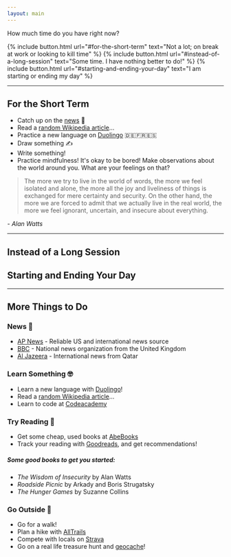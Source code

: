 ```yaml
---
layout: main
---
```


How much time do you have right now?

{% include button.html url="#for-the-short-term" text="Not a lot; on break at work or looking to kill time" %}
{% include button.html url="#instead-of-a-long-session" text="Some time. I have nothing better to do!" %}
{% include button.html url="#starting-and-ending-your-day" text="I am starting or ending my day" %}

---

## For the Short Term

* Catch up on the [news](https://apnews.com) 📰
* Read a [random Wikipedia article](https://en.wikipedia.org/wiki/Special:Random)...
* Practice a new language on [Duolingo](https://duolingo.com) 🇩🇪🇫🇷🇪🇸
* Draw something ✍️
* Write something!
* Practice mindfulness! It's okay to be bored!
Make observations about the world around you.
What are your feelings on that?

> The more we try to live in the world of words, the more we feel isolated and alone, the more all the joy and liveliness of things is exchanged for mere certainty and security. On the other hand, the more we are forced to admit that we actually live in the real world, the more we feel ignorant, uncertain, and insecure about everything.

*- Alan Watts*

---

## Instead of a Long Session

## Starting and Ending Your Day

---

## More Things to Do

### News &#128240;

* [AP News](https://apnews.com) - Reliable US and international news source
* [BBC](https://bbc.com) - National news organization from the United Kingdom
* [Al Jazeera](https://aljazeera.com) - International news from Qatar

### Learn Something &#129299;

* Learn a new language with [Duolingo](https://duolingo.com)!
* Read a [random Wikipedia article](https://en.wikipedia.org/wiki/Special:Random)...
* Learn to code at [Codeacademy](https://www.codecademy.com/)

### Try Reading &#128214;

* Get some cheap, used books at [AbeBooks](https://abebooks.com)
* Track your reading with [Goodreads](https://goodreads.com), and get recommendations!

##### Some good books to get you started:

* *The Wisdom of Insecurity* by Alan Watts
* *Roadside Picnic* by Arkady and Boris Strugatsky
* *The Hunger Games* by Suzanne Collins

### Go Outside &#128693;

* Go for a walk!
* Plan a hike with [AllTrails](https://www.alltrails.com/)
* Compete with locals on [Strava](https://www.strava.com/)
* Go on a real life treasure hunt and [geocache](https://www.geocaching.com/play)!
